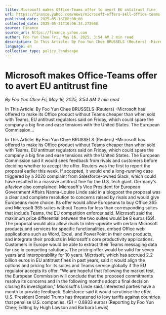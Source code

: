 ```yaml
---
title: Microsoft makes Office-Teams offer to avert EU antitrust fine
url: https://finance.yahoo.com/news/microsoft-offers-sell-office-teams-095401808.html
published_date: 2025-05-16T00:00:00
collected_date: 2025-05-31T10:06:34.272668
source: Finance
source_url: https://finance.yahoo.com
author: Foo Yun Chee Fri, May 16, 2025, 3:54 AM 2 min read
description: In This Article: By Foo Yun Chee BRUSSELS (Reuters) -Microsoft has offered to make its Office product without Teams cheaper than when sold with Teams, EU antitrust regulators said on Friday, which could spare the company a big fine and ease tensions with the United States. The European Commission...
language: en
collection_type: policy_landscape
---
```


# Microsoft makes Office-Teams offer to avert EU antitrust fine

*By Foo Yun Chee Fri, May 16, 2025, 3:54 AM 2 min read*

In This Article: By Foo Yun Chee BRUSSELS (Reuters) -Microsoft has offered to make its Office product without Teams cheaper than when sold with Teams, EU antitrust regulators said on Friday, which could spare the company a big fine and ease tensions with the United States. The European Commission...

In This Article: By Foo Yun Chee BRUSSELS (Reuters) -Microsoft has offered to make its Office product without Teams cheaper than when sold with Teams, EU antitrust regulators said on Friday, which could spare the company a big fine and ease tensions with the United States. The European Commission said it would seek feedback from rivals and customers before deciding whether to accept the offer. Reuters was the first to report the proposal earlier this week. If accepted, it would end a long-running case triggered by a 2020 complaint from Salesforce-owned Slack, which could have resulted in a massive antitrust fine for the U.S. tech giant. Germany's alfaview also complained. Microsoft's Vice President for European Government Affairs Nanna-Louise Linde said in a blogpost the proposal was a clear and complete resolution to concerns raised by rivals and would give Europeans more choice. Its offer would allow Europeans to buy Office 365 and Microsoft 365 suites without Teams for less than corresponding suites that include Teams, the EU competition enforcer said. Microsoft said the maximum price differential between the two suites would be 8 euros ($9). The proposal would also allow rivals to inter-operate with certain Microsoft products and services for specific functionalities, embed Office web applications such as Word, Excel, and PowerPoint in their own products, and integrate their products in Microsoft's core productivity applications. Customers in Europe would be able to extract their Teams messaging data for use in competing solutions. The pricing offer would be valid for seven years and interoperability for 10 years. Microsoft, which has accrued 2.2 billion euros in EU antitrust fines in past years, said it would align the options and pricing for its suites and Teams service globally if the EU regulator accepts its offer. "We are hopeful that following the market test, the European Commission will conclude that the proposed commitments resolve its concerns and in the following months adopt a final decision closing its investigation," Microsoft's Linde said. Interested parties have a month to provide feedback. Salesforce said it would scrutinise the offer. U.S. President Donald Trump has threatened to levy tariffs against countries that penalise U.S. companies. ($1 = 0.8933 euros) (Reporting by Foo Yun Chee; Editing by Hugh Lawson and Barbara Lewis)